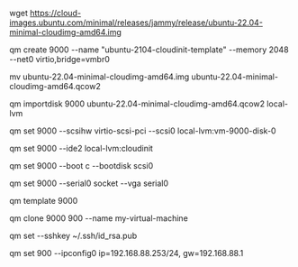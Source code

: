 
wget https://cloud-images.ubuntu.com/minimal/releases/jammy/release/ubuntu-22.04-minimal-cloudimg-amd64.img

qm create 9000 --name "ubuntu-2104-cloudinit-template" --memory 2048 --net0 virtio,bridge=vmbr0

mv ubuntu-22.04-minimal-cloudimg-amd64.img ubuntu-22.04-minimal-cloudimg-amd64.qcow2

qm importdisk 9000 ubuntu-22.04-minimal-cloudimg-amd64.qcow2 local-lvm

qm set 9000 --scsihw virtio-scsi-pci --scsi0 local-lvm:vm-9000-disk-0

qm set 9000 --ide2 local-lvm:cloudinit

qm set 9000 --boot c --bootdisk scsi0

qm set 9000 --serial0 socket --vga serial0

qm template 9000

qm clone 9000 900 --name my-virtual-machine

qm set --sshkey ~/.ssh/id_rsa.pub

qm set 900 --ipconfig0 ip=192.168.88.253/24, gw=192.168.88.1